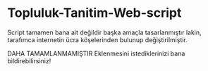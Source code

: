 # Topluluk-Tanitim-Web-script
Script tamamen bana ait değildir başka amaçla tasarlanmıştır lakin,
tarafımca internetin ücra köşelerinden bulunup değiştirilmiştir.

DAHA TAMAMLANMAMIŞTIR Eklenmesini istediklerinizi bana bildirebilirsiniz!
